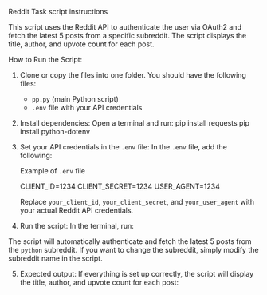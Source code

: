 Reddit Task script instructions

This script uses the Reddit API to authenticate the user via OAuth2 and fetch the latest 5 posts from a specific subreddit. The script displays the title, author, and upvote count for each post.

How to Run the Script:

1. Clone or copy the files into one folder. You should have the following files:
   - `pp.py` (main Python script)
   - `.env` file with your API credentials

2. Install dependencies:
   Open a terminal and run: 
   pip install requests
   pip install python-dotenv

3. Set your API credentials in the `.env` file:
   In the `.env` file, add the following:

   Example of `.env` file 

   CLIENT_ID=1234
   CLIENT_SECRET=1234
   USER_AGENT=1234

   Replace `your_client_id`, `your_client_secret`, and `your_user_agent` with your actual Reddit API credentials.

4. Run the script:
   In the terminal, run:

The script will automatically authenticate and fetch the latest 5 posts from the `python` subreddit. If you want to change the subreddit, simply modify the subreddit name in the script.

5. Expected output:
    If everything is set up correctly, the script will display the title, author, and upvote count for each post:
